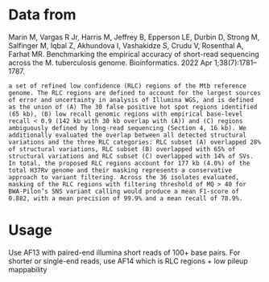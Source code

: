 # Data from 
Marin M, Vargas R Jr, Harris M, Jeffrey B, Epperson LE, Durbin D, Strong M, Salfinger M, Iqbal Z, Akhundova I, Vashakidze S, Crudu V, Rosenthal A, Farhat MR. Benchmarking the empirical accuracy of short-read sequencing across the M. tuberculosis genome. Bioinformatics. 2022 Apr 1;38(7):1781–1787. 

`a set of refined low confidence (RLC) regions of the Mtb reference genome. The RLC regions are defined to account for the largest sources of error and uncertainty in analysis of Illumina WGS, and is defined as the union of (A) The 30 false positive hot spot regions identified (65 kb), (B) low recall genomic regions with empirical base-level recall < 0.9 (142 kb with 30 kb overlap with (A)) and (C) regions ambiguously defined by long-read sequencing (Section 4, 16 kb). We additionally evaluated the overlap between all detected structural variations and the three RLC categories: RLC subset (A) overlapped 28% of structural variations, RLC subset (B) overlapped with 65% of structural variations and RLC subset (C) overlapped with 14% of SVs. In total, the proposed RLC regions account for 177 kb (4.0%) of the total H37Rv genome and their masking represents a conservative approach to variant filtering. Across the 36 isolates evaluated, masking of the RLC regions with filtering threshold of MQ > 40 for BWA-Pilon’s SNS variant calling would produce a mean F1-score of 0.882, with a mean precision of 99.9% and a mean recall of 78.9%.`

# Usage
Use AF13 with paired-end illumina short reads of 100+ base pairs. For shorter or single-end reads, use AF14 which is RLC regions + low pileup mappability
